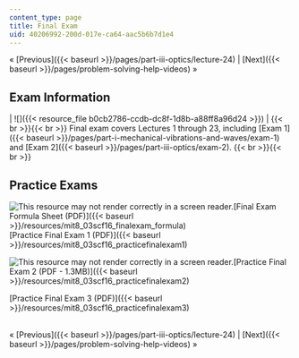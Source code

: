 ```yaml
---
content_type: page
title: Final Exam
uid: 40206992-200d-017e-ca64-aac5b6b7d1e4
---
```


« [Previous]({{< baseurl >}}/pages/part-iii-optics/lecture-24) | [Next]({{< baseurl >}}/pages/problem-solving-help-videos) »

Exam Information
----------------

| ![]({{< resource_file b0cb2786-ccdb-dc8f-1d8b-a88ff8a96d24 >}}) |  {{< br >}}{{< br >}} Final exam covers Lectures 1 through 23, including [Exam 1]({{< baseurl >}}/pages/part-i-mechanical-vibrations-and-waves/exam-1) and [Exam 2]({{< baseurl >}}/pages/part-iii-optics/exam-2). {{< br >}}{{< br >}}  

Practice Exams
--------------

![This resource may not render correctly in a screen reader.](/images/inacessible.gif)[Final Exam Formula Sheet (PDF)]({{< baseurl >}}/resources/mit8_03scf16_finalexam_formula)  
[Practice Final Exam 1 (PDF)]({{< baseurl >}}/resources/mit8_03scf16_practicefinalexam1)  
  
![This resource may not render correctly in a screen reader.](/images/inacessible.gif)[Practice Final Exam 2 (PDF - 1.3MB)]({{< baseurl >}}/resources/mit8_03scf16_practicefinalexam2)  
  
[Practice Final Exam 3 (PDF)]({{< baseurl >}}/resources/mit8_03scf16_practicefinalexam3)  
 

« [Previous]({{< baseurl >}}/pages/part-iii-optics/lecture-24) | [Next]({{< baseurl >}}/pages/problem-solving-help-videos) »